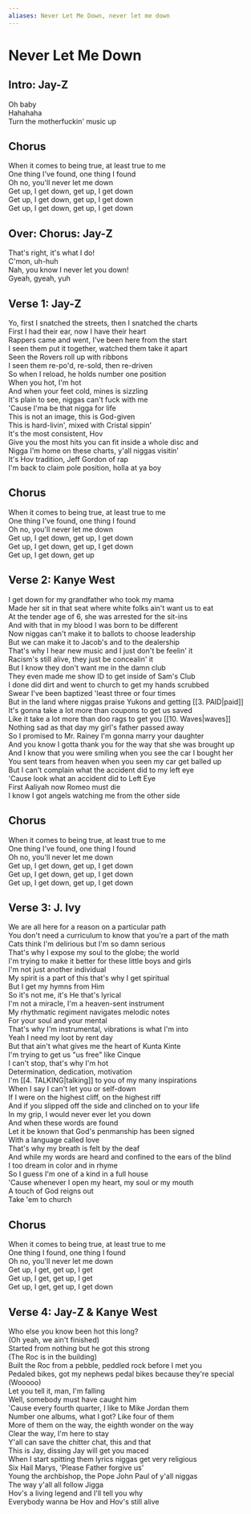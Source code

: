 ```yaml
---
aliases: Never Let Me Down, never let me down
---
```


# Never Let Me Down

## Intro: Jay-Z

Oh baby  
Hahahaha  
Turn the motherfuckin' music up

## Chorus

When it comes to being true, at least true to me  
One thing I've found, one thing I found  
Oh no, you'll never let me down  
Get up, I get down, get up, I get down  
Get up, I get down, get up, I get down  
Get up, I get down, get up, I get down

## Over: Chorus: Jay-Z

That's right, it's what I do!  
C'mon, uh-huh  
Nah, you know I never let you down!  
Gyeah, gyeah, yuh

## Verse 1: Jay-Z

Yo, first I snatched the streets, then I snatched the charts  
First I had their ear, now I have their heart  
Rappers came and went, I've been here from the start  
I seen them put it together, watched them take it apart  
Seen the Rovers roll up with ribbons  
I seen them re-po'd, re-sold, then re-driven  
So when I reload, he holds number one position  
When you hot, I'm hot  
And when your feet cold, mines is sizzling  
It's plain to see, niggas can't fuck with me  
'Cause I'ma be that nigga for life  
This is not an image, this is God-given  
This is hard-livin', mixed with Cristal sippin'  
It's the most consistent, Hov  
Give you the most hits you can fit inside a whole disc and  
Nigga I'm home on these charts, y'all niggas visitin'  
It's Hov tradition, Jeff Gordon of rap  
I'm back to claim pole position, holla at ya boy

## Chorus

When it comes to being true, at least true to me  
One thing I've found, one thing I found  
Oh no, you'll never let me down  
Get up, I get down, get up, I get down  
Get up, I get down, get up, I get down  
Get up, I get down, get up

## Verse 2: Kanye West

I get down for my grandfather who took my mama  
Made her sit in that seat where white folks ain't want us to eat  
At the tender age of 6, she was arrested for the sit-ins  
And with that in my blood I was born to be different  
Now niggas can't make it to ballots to choose leadership  
But we can make it to Jacob's and to the dealership  
That's why I hear new music and I just don't be feelin' it  
Racism's still alive, they just be concealin' it  
But I know they don't want me in the damn club  
They even made me show ID to get inside of Sam's Club  
I done did dirt and went to church to get my hands scrubbed  
Swear I've been baptized 'least three or four times  
But in the land where niggas praise Yukons and getting [[3. PAID|paid]]  
It's gonna take a lot more than coupons to get us saved  
Like it take a lot more than doo rags to get you [[10. Waves|waves]]  
Nothing sad as that day my girl's father passed away  
So I promised to Mr. Rainey I'm gonna marry your daughter  
And you know I gotta thank you for the way that she was brought up  
And I know that you were smiling when you see the car I bought her  
You sent tears from heaven when you seen my car get balled up  
But I can't complain what the accident did to my left eye  
'Cause look what an accident did to Left Eye  
First Aaliyah now Romeo must die  
I know I got angels watching me from the other side

## Chorus

When it comes to being true, at least true to me  
One thing I've found, one thing I found  
Oh no, you'll never let me down  
Get up, I get down, get up, I get down  
Get up, I get down, get up, I get down  
Get up, I get down, get up, I get down

## Verse 3: J. Ivy

We are all here for a reason on a particular path  
You don't need a curriculum to know that you're a part of the math  
Cats think I'm delirious but I'm so damn serious  
That's why I expose my soul to the globe; the world  
I'm trying to make it better for these little boys and girls  
I'm not just another individual  
My spirit is a part of this that's why I get spiritual  
But I get my hymns from Him  
So it's not me, it's He that's lyrical  
I'm not a miracle, I'm a heaven-sent instrument  
My rhythmatic regiment navigates melodic notes  
For your soul and your mental  
That's why I'm instrumental, vibrations is what I'm into  
Yeah I need my loot by rent day  
But that ain't what gives me the heart of Kunta Kinte  
I'm trying to get us "us free" like Cinque  
I can't stop, that's why I'm hot  
Determination, dedication, motivation  
I'm [[4. TALKING|talking]] to you of my many inspirations  
When I say I can't let you or self-down  
If I were on the highest cliff, on the highest riff  
And if you slipped off the side and clinched on to your life  
In my grip, I would never ever let you down  
And when these words are found  
Let it be known that God's penmanship has been signed  
With a language called love  
That's why my breath is felt by the deaf  
And while my words are heard and confined to the ears of the blind  
I too dream in color and in rhyme  
So I guess I'm one of a kind in a full house  
'Cause whenever I open my heart, my soul or my mouth  
A touch of God reigns out  
Take 'em to church

## Chorus

When it comes to being true, at least true to me  
One thing I found, one thing I found  
Oh no, you'll never let me down  
Get up, I get, get up, I get  
Get up, I get, get up, I get  
Get up, I get, get up, I get down

## Verse 4: Jay-Z & Kanye West

Who else you know been hot this long?  
(Oh yeah, we ain't finished)  
Started from nothing but he got this strong  
(The Roc is in the building)  
Built the Roc from a pebble, peddled rock before I met you  
Pedaled bikes, got my nephews pedal bikes because they're special (Wooooo)  
Let you tell it, man, I'm falling  
Well, somebody must have caught him  
'Cause every fourth quarter, I like to Mike Jordan them  
Number one albums, what I got? Like four of them  
More of them on the way, the eighth wonder on the way  
Clear the way, I'm here to stay  
Y'all can save the chitter chat, this and that  
This is Jay, dissing Jay will get you maced  
When I start spitting them lyrics niggas get very religious  
Six Hail Marys, 'Please Father forgive us'  
Young the archbishop, the Pope John Paul of y'all niggas  
The way y'all all follow Jigga  
Hov's a living legend and I'll tell you why  
Everybody wanna be Hov and Hov's still alive
